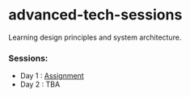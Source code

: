 # advanced-tech-sessions
Learning design principles and system architecture. 


### Sessions:
- Day 1 : <a href="https://github.com/robinwpdeveloper/advanced-tech-sessions/tree/master/day-1/assignment">Assignment</a>
- Day 2 : TBA 